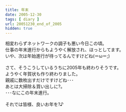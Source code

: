 ```yaml
---
title: 年末
date: 2005-12-30
tags: [ diary ]
url: 20051230_end_of_2005
hidden: true
---
```

相変わらずネットワークの調子も悪い今日この頃。<br />
仕事の年末進行からもようやく解放され、ほっとしてます。<br />
いや、次は年始進行が待ってるんですけどね(＝ω＝;)<br />
<br />
さて、そうこうしているうちに2005年も終わりそうです。<br />
ようやく年賀状も作り終わりました。<br />
親戚に数枚出すだけですけどね･･･<br />
あとは大掃除＆買い出しに?。<br />
･･･なにこの年末進行。<br />
<br />
それでは皆様、良いお年を?♪
